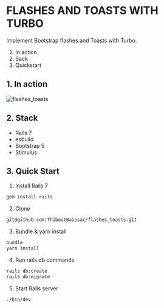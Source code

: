 # FLASHES AND TOASTS WITH TURBO

Implement Bootstrap flashes and Toasts with Turbo.

1. In action
2. Sack
3. Quickstart

## 1. In action
![flashes_toasts]()

## 2. Stack
- Rails 7
- esbuild
- Bootstrap 5
- Stimulus

## 3. Quick Start

1. Install Rails 7
  ```bash
  gem install rails
  ```

2. Clone
  ```bash
  git@github.com:ThibautBaissac/flashes_toasts.git
  ```

3. Bundle & yarn install
  ```bash
  bundle
  yarn install
  ```

4. Run rails db commands
  ```bash
  rails db:create
  rails db:migrate
  ```

5. Start Rails server
  ```bash
  ./bin/dev
  ```
